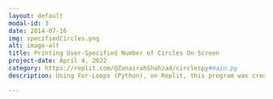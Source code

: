 ```yaml
---
layout: default
modal-id: 3
date: 2014-07-16
img: specifiedCircles.png
alt: image-alt
title: Printing User-Specified Number of Circles On Screen
project-date: April 4, 2022
category: https://replit.com/@ZunairahShahzad/circlespy#main.py
description: Using For-Loops (Python), on Replit, this program was created to print out a user-specified number of circles on the screen in random locations. Any number can be entered and no circles will go outside the edge of the canvas. First, modules like tkinter and random were imported which will allow us to draw circles. Then, the size of the screen (width and height) are entered to ensure no circle leaves the edge of the screen. Next, the program prompts users to enter the amount of circles they want to see on the screen and using for-loops, random and tkinter (draws shapes on screen), circles are generated. 

---
```


